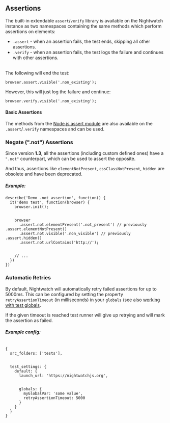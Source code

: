 ## Assertions

The built-in extendable `assert`/`verify` library is available on the Nightwatch instance as two namespaces containing the same methods which perform assertions on elements:

- `.assert` - when an assertion fails, the test ends, skipping all other assertions.
- `.verify` - when an assertion fails, the test logs the failure and continues with other assertions.

<br>  
The following will end the test:<br>
<div class="sample-test"><pre data-language="javascript"><code class="language-javascript">browser.assert.visible('.non_existing');</code></pre></div> 

However, this will just log the failure and continue:<br>
<div class="sample-test"><pre data-language="javascript"><code class="language-javascript">browser.verify.visible('.non_existing');</code></pre></div>

#### Basic Assertions

The methods from the <a href="https://nodejs.org/api/assert.html" target="_blank">Node.js assert module</a> are also available on the `.assert`/`.verify` namespaces and can be used.

### Negate (".not") Assertions

Since version **1.3**, all the assertions (including custom defined ones) have a `".not"` counterpart, which can be used to assert the opposite.

And thus, assertions like `elementNotPresent`, `cssClassNotPresent`, `hidden` are obsolete and have been deprecated.

##### Example:
<div class="sample-test"><pre data-language="javascript"><code class="language-javascript">describe('Demo .not assertion', function() {
  it('demo test', function(browser) {
    browser.init();
    <br>
    browser
      .assert.not.elementPresent('.not_present') // previously .assert.elementNotPresent()
      .assert.not.visible('.non_visible') // previously .assert.hidden()
      .assert.not.urlContains('http://');
    <br>
    // ...
  })
})</code></pre></div>

### Automatic Retries

By default, Nightwatch will automatically retry failed assertions for up to 5000ms. This can be configured by setting the property `retryAssertionTimeout` (in milliseconds) in your `globals` (see also [working with test globals](/guide/concepts/test-globals.html).  

If the given timeout is reached test runner will give up retrying and will mark the assertion as failed.

##### Example config:
<div class="sample-test"><pre data-language="javascript"><code class="language-javascript">
{
  src_folders: ['tests'],
  <br>
  test_settings: {
    default: {
      launch_url: 'https://nightwatchjs.org',
      <br>
      globals: {
        myGlobalVar: 'some value',
        retryAssertionTimeout: 5000
      }
    }
  }
}
</code></pre></div>



